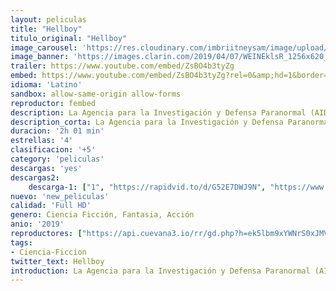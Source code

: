 ```yaml
---
layout: peliculas
title: "Hellboy"
titulo_original: "Hellboy"
image_carousel: 'https://res.cloudinary.com/imbriitneysam/image/upload/v1557029076/hellboy-poster-min.jpg'
image_banner: 'https://images.clarin.com/2019/04/07/WEINEklsR_1256x620__1.jpg'
trailer: https://www.youtube.com/embed/ZsBO4b3tyZg
embed: https://www.youtube.com/embed/ZsBO4b3tyZg?rel=0&amp;hd=1&border=0&wmode=opaque&enablejsapi=1&modestbranding=1&controls=1&showinfo=1
idioma: 'Latino'
sandbox: allow-same-origin allow-forms
reproductor: fembed
description: La Agencia para la Investigación y Defensa Paranormal (AIDP) encomienda a Hellboy la tarea de derrotar a un espíritu ancestral. Nimue, conocida como «La Reina de la Sangre». Nimue fue la amante del mismísimo Merlín durante el reinado del Rey Arturo, de él aprendió los hechizos que la llevaron a ser una de las brujas más poderosas… Pero la locura se apoderó de ella y aprisionó al mago para toda la eternidad. Hace siglos consiguieron acabar con esta villana, enterrándola profundamente, pero ha vuelto de entre los muertos con la intención de destruir a la humanidad con su magia negra.
description_corta: La Agencia para la Investigación y Defensa Paranormal (AIDP) encomienda a Hellboy la tarea de derrotar a un espíritu ancestral. Nimue, conocida como «La Reina de la Sangre». Nimue fue la amante del mismísimo Merlín durante el reinado del...
duracion: '2h 01 min'
estrellas: '4'
clasificacion: '+5'
category: 'peliculas'
descargas: 'yes'
descargas2:
    descarga-1: ["1", "https://rapidvid.to/d/G52E7DWJ9N", "https://www.google.com/s2/favicons?domain=openload.co","OpenLoad","https://res.cloudinary.com/imbriitneysam/image/upload/v1541473684/mexico.png", "Latino", "Full HD"]
nuevo: 'new_peliculas'
calidad: 'Full HD'
genero: Ciencia Ficción, Fantasia, Acción
anio: '2019'
reproductores: ["https://api.cuevana3.io/rr/gd.php?h=ek5lbm9xYWNrS0xJMVp5b21KREk0dFBLbjVkaHhkRGdrOG1jbnBpUnhhS1ZsR09ZWmEybnZKUzBpNUZudFpYcDBKeW5aM2pZcmNtdHhadUdZSld0N1ptU3FadVkyUT09"]
tags:
- Ciencia-Ficcion
twitter_text: Hellboy
introduction: La Agencia para la Investigación y Defensa Paranormal (AIDP) encomienda a Hellboy la tarea de derrotar a un espíritu ancestral. Nimue, conocida como «La Reina de la Sangre». Nimue fue la amante del mismísimo Merlín durante el reinado del
---
```



 







